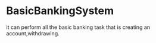 # BasicBankingSystem
it can perform all the basic banking task that is creating an account,withdrawing.
